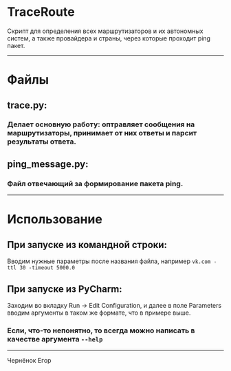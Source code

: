 # TraceRoute
Скрипт для определения всех маршрутизаторов и их автономных систем, а также провайдера и страны, через которые проходит ping пакет.
___
# Файлы
## trace.py:
### Делает основную работу: оптравляет сообщения на маршрутизаторы, принимает от них ответы и парсит результаты ответа.

## ping_message.py:
### Файл отвечающий за формирование пакета ping.
___
# Использование
## При запуске из командной строки:
Вводим нужные параметры после названия файла, например `vk.com -ttl 30 -timeout 5000.0`
## При запуске из PyCharm:
Заходим во вкладку Run -> Edit Configuration, и далее в поле Parameters вводим аргументы в таком же формате, что в примере выше.
### Если, что-то непонятно, то всегда можно написать в качестве аргумента `--help`
___

Чернёнок Егор

